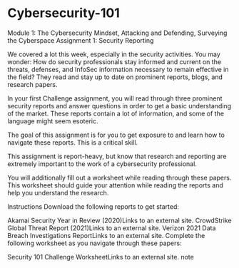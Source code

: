 # Cybersecurity-101
Module 1: The Cybersecurity Mindset, Attacking and Defending, Surveying the Cyberspace
Assignment 1: Security Reporting

We covered a lot this week, especially in the security activities. You may wonder: How do security professionals stay informed and current on the threats, defenses, and InfoSec information necessary to remain effective in the field? They read and stay up to date on prominent reports, blogs, and research papers.

In your first Challenge assignment, you will read through three prominent security reports and answer questions in order to get a basic understanding of the market. These reports contain a lot of information, and some of the language might seem esoteric.

The goal of this assignment is for you to get exposure to and learn how to navigate these reports. This is a critical skill.

This assignment is report-heavy, but know that research and reporting are extremely important to the work of a cybersecurity professional.

You will additionally fill out a worksheet while reading through these papers. This worksheet should guide your attention while reading the reports and help you understand the research.

Instructions
Download the following reports to get started:

Akamai Security Year in Review (2020)Links to an external site.
CrowdStrike Global Threat Report (2021)Links to an external site.
Verizon 2021 Data Breach Investigations ReportLinks to an external site.
Complete the following worksheet as you navigate through these papers:

Security 101 Challenge WorksheetLinks to an external site.
note
